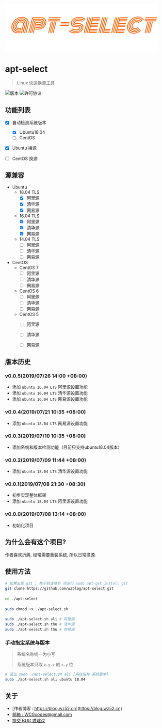 
![logo][1]

# apt-select

>  Linux 快速换源工具

![版本][2] ![许可协议][3]



## 功能列表

- [x] 自动检测系统版本
  - [x] Ubuntu18.04
  - [ ] CentOS
- [x] Ubuntu 换源
- [ ] CentOS 换源




## 源兼容

- Ubuntu
  - 18.04 TLS
    - [x] 阿里源
    - [x] 清华源
    - [x] 网易源
  - 16.04 TLS
    - [x] 阿里源
    - [x] 清华源
    - [x] 网易源
  - 14.04 TLS
    - [ ] 阿里源
    - [ ] 清华源
    - [ ] 网易源
- CentOS
  - CentOS 7
    - [ ] 阿里源
    - [ ] 清华源
    - [ ] 网易源
  - CentOS 6
    - [ ] 阿里源
    - [ ] 清华源
    - [ ] 网易源
  - CentOS 5
    - [ ] 阿里源
    - [ ] 清华源
    - [ ] 网易源



## 版本历史

### v0.0.5(2019/07/26 14:00 +08:00)

-   添加 `ubuntu 16.04 LTS` 阿里源设置功能
-   添加 `ubuntu 16.04 LTS` 清华源设置功能
-   添加 `ubuntu 16.04 LTS` 网易源设置功能

### v0.0.4(2019/07/21 10:35 +08:00)

-   添加 `ubuntu 18.04 LTS` 网易源设置功能

### v0.0.3(2019/07/10 10:35 +08:00)

- 添加系统和版本检测功能（目前只支持ubuntu18.04版本）

### v0.0.2(2019/07/09 11:44 +08:00)

- 添加 `ubuntu 18.04 LTS` 清华源设置功能

### v0.0.1(2019/07/08 21:30 +08:30)

- 初步实现整体框架
- 添加 `ubuntu 18.04 LTS` 阿里源设置功能

### v0.0.0(2019/07/08 13:14 +08:00)

 - 初始化项目



## 为什么会有这个项目?

作者喜欢折腾, 经常需要重装系统, 所以日常换源.



## 使用方法

```sh
# 如果出现 git : 找不到该命令 则运行 sudo apt-get install git
git clone https://github.com/wzblog/apt-select.git

cd ./apt-select

sudo chmod +x ./apt-select.sh

sudo ./apt-select.sh ali # 阿里源
sudo ./apt-select.sh thu # 清华源
sudo ./apt-select.sh thu # 网易源
```

### 手动指定系统与版本

> 系统名称统一为小写
>
> 系统版本只取 `x.y.z` 的 `x.y` 位

```sh
# 语法 sudo ./apt-select.sh ali [系统名称 系统版本]
sudo ./apt-select.sh ali ubuntu 18.04
```



## 关于

 - [作者博客 : https://blog.wz52.cn](https://blog.wz52.cn)
 - [邮箱 : WCGcodes@gmail.com](mailto:wcgcodes@gmail.com)
 - [提交 BUG 或建议](https://github.com/wzblog/apt-select/issues)

[1]: ./apt-select.png
[2]: https://img.shields.io/badge/apt--select-v0.0.5-blue.svg
[3]: https://img.shields.io/badge/license-MIT-blue.svg

